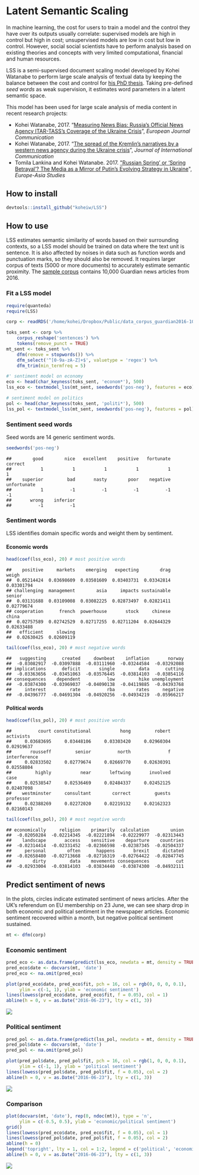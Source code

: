 
# Latent Semantic Scaling

In machine learning, the cost for users to train a model and the control
they have over its outputs usually correlate: supervised models are high
in control but high in cost; unsupervised models are low in cost but low
in control. However, social social scientists have to perform analysis
based on existing theories and concepts with very limited computational,
financial and human resources.

LSS is a semi-supervised document scaling model developed by Kohei
Watanabe to perform large scale analysis of textual data by keeping the
balance between the cost and control for [his PhD
thesis](http://etheses.lse.ac.uk/3658/). Taking pre-defined *seed words*
as weak supervision, it estimates word parameters in a latent semantic
space.

This model has been used for large scale analysis of media content in
recent research projects:

  - Kohei Watanabe, 2017. “[Measuring News Bias: Russia’s Official News
    Agency ITAR-TASS’s Coverage of the Ukraine
    Crisis](http://journals.sagepub.com/eprint/TBc9miIc89njZvY3gyAt/full)”,
    *European Journal Communication*
  - Kohei Watanabe, 2017. “[The spread of the Kremlin’s narratives by a
    western news agency during the Ukraine
    crisis](http://www.tandfonline.com/eprint/h2IHsz2YKce6uJeeCmcd/full)”,
    *Journal of International Communication*
  - Tomila Lankina and Kohei Watanabe. 2017. ["Russian Spring’ or
    ‘Spring Betrayal’? The Media as a Mirror of Putin’s Evolving
    Strategy in
    Ukraine](http://www.tandfonline.com/eprint/tWik7KDfsZv8C2KeNkI5/full)",
    *Europe-Asia Studies*

## How to install

``` r
devtools::install_github("koheiw/LSS")
```

## How to use

LSS estimates semantic similarity of words based on their surrounding
contexts, so a LSS model should be trained on data where the text unit
is sentence. It is also affected by noises in data such as function
words and punctuation marks, so they should also be removed. It requires
larger corpus of texts (5000 or more documents) to accurately estimate
semantic proximity. The [sample
corpus](https://www.dropbox.com/s/kfhdoifes7z7t6j/data_corpus_guardian2016-10k.RDS?dl=1)
contains 10,000 Guardian news articles from 2016.

### Fit a LSS model

``` r
require(quanteda)
require(LSS)
```

``` r
corp <- readRDS('/home/kohei/Dropbox/Public/data_corpus_guardian2016-10k.rds')

toks_sent <- corp %>% 
    corpus_reshape('sentences') %>% 
    tokens(remove_punct = TRUE)
mt_sent <- toks_sent %>% 
    dfm(remove = stopwords()) %>% 
    dfm_select('^[0-9a-zA-Z]+$', valuetype = 'regex') %>% 
    dfm_trim(min_termfreq = 5)

#' sentiment model on economy
eco <- head(char_keyness(toks_sent, 'econom*'), 500)
lss_eco <- textmodel_lss(mt_sent, seedwords('pos-neg'), features = eco)

# sentiment model on politics
pol <- head(char_keyness(toks_sent, 'politi*'), 500)
lss_pol <- textmodel_lss(mt_sent, seedwords('pos-neg'), features = pol)
```

### Sentiment seed words

Seed words are 14 generic sentiment
    words.

``` r
seedwords('pos-neg')
```

    ##        good        nice   excellent    positive   fortunate     correct 
    ##           1           1           1           1           1           1 
    ##    superior         bad       nasty        poor    negative unfortunate 
    ##           1          -1          -1          -1          -1          -1 
    ##       wrong    inferior 
    ##          -1          -1

### Sentiment words

LSS identifies domain specific words and weight them by
    sentiment.

#### Economic words

``` r
head(coef(lss_eco), 20) # most positive words
```

    ##    positive     markets    emerging   expecting        drag       weigh 
    ##  0.05214424  0.03698609  0.03501609  0.03403731  0.03342814  0.03301794 
    ## challenging  management        asia     impacts sustainable      senior 
    ##  0.03131688  0.03109008  0.03082225  0.02873497  0.02821411  0.02779674 
    ## cooperation      french  powerhouse       stock     chinese       china 
    ##  0.02757589  0.02742529  0.02717255  0.02711204  0.02644329  0.02633488 
    ##   efficient     slowing 
    ##  0.02630425  0.02609119

``` r
tail(coef(lss_eco), 20) # most negative words
```

    ##   suggesting      created     downbeat    inflation       norway 
    ##  -0.03082917  -0.03097888  -0.03111960  -0.03244584  -0.03292088 
    ## implications      deficit       single         data      cutting 
    ##  -0.03363656  -0.03451063  -0.03576445  -0.03814103  -0.03854116 
    ## consequences    dependent          low         hike unemployment 
    ##  -0.03874300  -0.03969037  -0.04090138  -0.04119885  -0.04393768 
    ##     interest         rate          rba        rates     negative 
    ##  -0.04396777  -0.04691304  -0.04920256  -0.04934219  -0.05966217

#### Political words

``` r
head(coef(lss_pol), 20) # most positive words
```

    ##          court constitutional           hong         robert      activists 
    ##     0.03683695     0.03448106     0.03303420     0.02960304     0.02919637 
    ##       rousseff         senior          north              f   interference 
    ##     0.02833502     0.02779674     0.02669770     0.02630391     0.02558804 
    ##         highly           near       leftwing       involved           case 
    ##     0.02538547     0.02536469     0.02484337     0.02452125     0.02407098 
    ##    westminster     consultant        correct         guests      professor 
    ##     0.02388269     0.02272020     0.02219132     0.02162323     0.02160143

``` r
tail(coef(lss_pol), 20) # most negative words
```

    ## economically     religion    primarily  calculation        union 
    ##  -0.02050284  -0.02214345  -0.02221894  -0.02229977  -0.02313443 
    ##    landscape       access    sensitive    departure    countries 
    ##  -0.02314414  -0.02331452  -0.02366598  -0.02387345  -0.02504337 
    ##     personal        often      happens       brexit     dictated 
    ##  -0.02658480  -0.02713668  -0.02716319  -0.02764422  -0.02847745 
    ##        dirty         data    movements consequences          cut 
    ##  -0.02933004  -0.03814103  -0.03834440  -0.03874300  -0.04932111

## Predict sentiment of news

In the plots, circles indicate estimated sentiment of news articles.
After the UK’s referendum on EU membership on 23 June, we can see sharp
drop in both economic and political sentiment in the newspaper articles.
Economic sentiment recovered within a month, but negative political
sentiment
sustained.

``` r
mt <- dfm(corp)
```

### Economic sentiment

``` r
pred_eco <- as.data.frame(predict(lss_eco, newdata = mt, density = TRUE))
pred_eco$date <- docvars(mt, 'date')
pred_eco <- na.omit(pred_eco)

plot(pred_eco$date, pred_eco$fit, pch = 16, col = rgb(0, 0, 0, 0.1),
     ylim = c(-1, 1), ylab = 'economic sentiment')
lines(lowess(pred_eco$date, pred_eco$fit, f = 0.05), col = 1)
abline(h = 0, v = as.Date("2016-06-23"), lty = c(1, 3))
```

![](images/unnamed-chunk-9-1.png)<!-- -->

### Political sentiment

``` r
pred_pol <- as.data.frame(predict(lss_pol, newdata = mt, density = TRUE))
pred_pol$date <- docvars(mt, 'date')
pred_pol <- na.omit(pred_pol)

plot(pred_pol$date, pred_pol$fit, pch = 16, col = rgb(1, 0, 0, 0.1),
     ylim = c(-1, 1), ylab = 'political sentiment')
lines(lowess(pred_pol$date, pred_pol$fit, f = 0.05), col = 2)
abline(h = 0, v = as.Date("2016-06-23"), lty = c(1, 3))
```

![](images/unnamed-chunk-10-1.png)<!-- -->

### Comparison

``` r
plot(docvars(mt, 'date'), rep(0, ndoc(mt)), type = 'n',
     ylim = c(-0.5, 0.5), ylab = 'economic/political sentiment')
grid()
lines(lowess(pred_eco$date, pred_eco$fit, f = 0.05), col = 1)
lines(lowess(pred_pol$date, pred_pol$fit, f = 0.05), col = 2)
abline(h = 0)
legend('topright', lty = 1, col = 1:2, legend = c('political', 'economic'))
abline(h = 0, v = as.Date("2016-06-23"), lty = c(1, 3))
```

![](images/unnamed-chunk-11-1.png)<!-- -->
